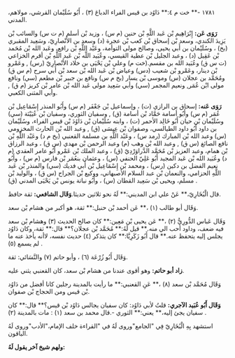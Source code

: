 ١٧٨١ -** خت م ٤:** دَاوُد بن قيس الفراء الدباغ (٣) ، أَبُو سُلَيْمان القرشي، مولاهم، المدني.

**رَوَى عَن:** إِبْرَاهِيم بْن عَبد اللَّهِ بْن حنين (م س) ، وزيد بْن أسلم (م ت س) والسائب بْن يَزِيدَ الكندي، وسعد بْن إسحاق بْن كعب بْن عجرة (د) وسعد بن الأَنْصارِيّ، وسَعِيد المقبري (بخ) ، وسُلَيْمان بن أَبي يحيى، وصالح مولى التوأمة، وعَبْد اللَّهِ بْن رافع، وعَبد الله بْن مُحَمد بْن عَقِيل (د) ، وعبد الجليل بْن عطية القيسي، وعُبَيد اللَّه بْن عَبد اللَّهِ بْن أقرم الخزاعي (ت س ق) وعُبَيد الله بن مقسم.(خت م) وعلي بْن يَحْيَى بن خلاد الأَنْصارِيّ (رس) , وعَمْرو بْن دينار، وعَمْرو بْن شعيب (دس) وعياض بْن عَبد الله بْن سعد بْن أَبي سرح (م س ق) ومُحَمَّد بن عجلان (س) وموسى بْن يسار (بخ م س) ونافع بن جبير بْن مطعم (سي) ونافع مولى ابْن عُمَر, ونعيم المجمر (سي) وأبي سَعِيد مولى عَبد الله بْن عامر بْن كريز (م ق) , وأبي المثنى الكعبي.

**رَوَى عَنه:** إسحاق بن الرازي (ت) ، وإسماعيل بْن جَعْفَر (م س) وأَبُو المنذر إِسْمَاعِيل بْن عُمَر (م س) وأَبُو أسامة حَمَّاد بْن أسامة (ق) , وسفيان الثوري، وسفيان بْن عُيَيْنَة (سي) وسُلَيْمان بْن حيان أَبُو خَالِد الأحمر (ت) ، وابنه سُلَيْمان بْن دَاوُدَ بْن قيس الفراء، وسُلَيْمان بن داود أَبُو داود الطيالسي، وصفوان بْن عِيسَى (ق) , وعبد الله بْن الحارث المخزومي (س) وعبد الله بْن المبارك (رمد س) ، وعَبْد اللَّهِ بن مسلمة القعنبي (بخ م د) وعَبْد اللَّهِ بْن نافع الصائغ (س ق) , وعبد الله بْن وهب (م) وعبد الرحمن بْن مهدي (س ق) ، وعبد الرزاق بْن همام، وعبد العزيز بْن مُحَمَّد الدَّراوَرْدِيّ (ق) ، وعبد الملك بْن عَمْرو أَبُو عامر العقدي (م د) وعُبَيد الله بْن عَبد المجيد أَبُو عَلِيّ الحنفي (س) ، وعثمان بنعُمَر بْن فارس (م س) ، وأَبُو نعيم الفضل بن دكين (رس) ، ومحمد بْن إِسْمَاعِيل بْن أَبي فديك (سي) والمنذر بْن عَبد اللَّهِ الحزامي، والنعمان بْن عبد السلام الأصبهاني، ووكيع بْن الجراح (س ق) ، والوليد بْن مسلم، ويحيى بْن سَعِيد القطان (س) ، وأَبُو نباتة يونس بْن يَحْيَى المدني (ق) .

قال الْبُخَارِيّ،** عَنْ علي ابن المديني:** لَهُ نحو ثلاثين حديثا.**وَقَال الشافعي:** ثقة حافظ.

وَقَال أبو طالب (١) ،** عَن أحمد بْن حنبل:** ثقة، هو أكبر من هشام بْن سعد.

وَقَال عَباس الدُّورِيُّ (٢) ،** عَن يحيى بْن مَعِين:** كان صالح الحديث (٣) وهشام بْن سعد فيه ضعف، وداود أحب الي منه.** قيل لَهُ:** مُحَمَّد بْن عجلان؟** قال:** ثقة، وكان دَاوُد يجلس إليه يتحفظ عنه.** قال أَبُو زَكَرِيَّا:** كان يتذكر (٤) حديث نفسه، لاأنه يأخذ عنه ما لم يسمع (٥) .

وَقَال أَبُو زُرْعَة (٦) ، وأبو حاتم (٧) والنَّسَائي: ثقة.

**زاد أبو حاتم:** وهو أقوى عندنا من هشام بْن سعد، كان القعنبي يثني عليه.

وَقَال مُحَمَّد بْن سعد (٨) ،** عَنِ القعنبي:** ما رأيت بالمدينة رجلين كانا أفضل من دَاوُد بْن قيس ومن الحجاج بْن صفوان.

**وَقَال أَبُو عُبَيد الآجري:** قلتُ لأبي دَاوُد: كان سفيان يجالس دَاوُد بْن قيس؟** قال:** كان سفيان يجئ إليه،** يعني:** الثوري -.قال محمد بن سعد (١) : مات بالمدينة (٢) .

استشهد بِهِ الْبُخَارِيّ فِي "الجامع"وروى لَهُ في "القراءة خلف الإمام،"الأدب"وروى لَهُ الباقون.

**ولهم شيخ آخر يقول لَهُ:**